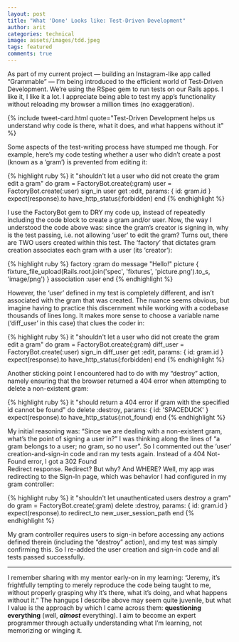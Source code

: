 ```yaml
---
layout: post
title: "What 'Done' Looks like: Test-Driven Development"
author: arit
categories: technical
image: assets/images/tdd.jpeg
tags: featured
comments: true
---
```


As part of my current project — building an Instagram-like app called “Grammable” — I’m being introduced to the efficient world of Test-Driven Development. We’re using the RSpec gem to run tests on our Rails apps. I like it, I like it a lot. I appreciate being able to test my app’s functionality without reloading my browser a million times (no exaggeration).

{% include tweet-card.html quote="Test-Driven Development helps us understand why code is there, what it does, and what happens without it" %}

Some aspects of the test-writing process have stumped me though. For example, here’s my code testing whether a user who didn’t create a post (known as a ‘gram’) is prevented from editing it:


{% highlight ruby %}
  it "shouldn't let a user who did not create the gram edit a gram" do
    gram = FactoryBot.create(:gram)
    user = FactoryBot.create(:user)
    sign_in user
    get :edit, params: { id: gram.id }
    expect(response).to have_http_status(:forbidden)
  end
{% endhighlight %}

I use the FactoryBot gem to DRY my code up, instead of repeatedly including the code block to create a gram and/or user. Now, the way I understood the code above was: since the gram’s creator is signing in, why is the test passing, i.e. not allowing ‘user’ to edit the gram? Turns out, there are TWO users created within this test. The ‘factory’ that dictates gram creation associates each gram with a user (its ‘creator’):

{% highlight ruby %}
  factory :gram do
    message "Hello!"
    picture { fixture_file_upload(Rails.root.join('spec', 'fixtures', 'picture.png').to_s, 'image/png') }
    association :user
  end
{% endhighlight %}

However, the ‘user’ defined in my test is completely different, and isn’t associated with the gram that was created. The nuance seems obvious, but imagine having to practice this discernment while working with a codebase thousands of lines long. It makes more sense to choose a variable name (‘diff_user’ in this case) that clues the coder in:

{% highlight ruby %}
  it "shouldn't let a user who did not create the gram edit a gram" do
    gram = FactoryBot.create(:gram)
    diff_user = FactoryBot.create(:user)
    sign_in diff_user
    get :edit, params: { id: gram.id }
    expect(response).to have_http_status(:forbidden)
  end
{% endhighlight %}

Another sticking point I encountered had to do with my “destroy” action, namely ensuring that the browser returned a 404 error when attempting to delete a non-existent gram:

{% highlight ruby %}
  it "should return a 404 error if gram with the specified id cannot be found" do
    delete :destroy, params: { id: 'SPACEDUCK' }
    expect(response).to have_http_status(:not_found)
  end
{% endhighlight %}

My initial reasoning was: “Since we are dealing with a non-existent gram, what’s the point of signing a user in?” I was thinking along the lines of “a gram belongs to a user; no gram, so no user”. So I commented out the ‘user’ creation-and-sign-in code and ran my tests again. ️Instead of a 404 Not-Found error, I got a 302 Found  
Redirect response. Redirect? But why? And WHERE? Well, my app was redirecting to the Sign-In page, which was behavior I had configured in my gram controller:

{% highlight ruby %}
  it "shouldn't let unauthenticated users destroy a gram" do
    gram = FactoryBot.create(:gram)
    delete :destroy, params: { id: gram.id }
    expect(response).to redirect_to new_user_session_path
  end
{% endhighlight %}

My gram controller requires users to sign-in before accessing any actions defined therein (including the “destroy” action), and my test was simply confirming this. So I re-added the user creation and sign-in code and all tests passed successfully.

---

I remember sharing with my mentor early-on in my learning: “Jeremy, it’s frightfully tempting to merely reproduce the code being taught to me, without properly grasping why it’s there, what it’s doing, and what happens without it.” The hangups I describe above may seem quite juvenile, but what I value is the approach by which I came across them:  **questioning everything**  (well,  **_almost_**  everything). I aim to become an expert programmer through actually understanding what I’m learning, not memorizing or winging it.
